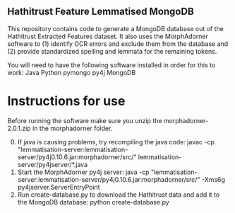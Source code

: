 ## Hathitrust Feature Lemmatised MongoDB
This repository contains code to generate a MongoDB database out of the Hathitrust Extracted Features dataset. It also uses the MorphAdorner software to (1) identify OCR errors and exclude them from the database and (2) provide standardized spelling and lemmata for the remaining tokens.

You will need to have the following software installed in order for this to work:
Java
Python
pymongo
py4j
MongoDB

# Instructions for use
Before running the software make sure you unzip the morphadorner-2.0.1.zip in the morphadorner folder.

0) If java is causing problems, try recompiling the java code: javac -cp "lemmatisation-server:lemmatisation-server/py4j0.10.6.jar:morphadorner/src/" lemmatisation-server/py4jserver/*.java
1) Start the MorphAdorner py4j server: java -cp "lemmatisation-server:lemmatisation-server/py4j0.10.6.jar:morphadorner/src/" -Xms6g py4jserver.ServerEntryPoint
2) Run create-database.py to download the Hathitrust data and add it to the MongoDB database: python create-database.py
